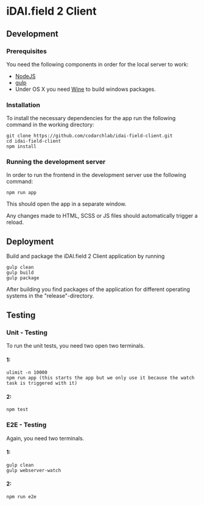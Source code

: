 # iDAI.field 2 Client

## Development

### Prerequisites

You need the following components in order for the local server to work:

* [NodeJS](https://nodejs.org/download/)
* [gulp](https://github.com/gulpjs/gulp/blob/master/docs/getting-started.md)
* Under OS X you need [Wine](http://www.davidbaumgold.com/tutorials/wine-mac/) to build windows packages.

### Installation

To install the necessary dependencies for the app run the following command in the working directory:

```
git clone https://github.com/codarchlab/idai-field-client.git
cd idai-field-client
npm install
```

### Running the development server

In order to run the frontend in the development server use the following command:
```
npm run app
```

This should open the app in a separate window.

Any changes made to HTML, SCSS or JS files should automatically trigger a reload.

## Deployment

Build and package the iDAI.field 2 Client application by running

```
gulp clean
gulp build
gulp package
```

After building you find packages of the application for different operating systems
in the "release"-directory. 

## Testing

### Unit - Testing

To run the unit tests, you need two open two terminals. 

#### 1:

```
ulimit -n 10000
npm run app (this starts the app but we only use it because the watch task is triggered with it) 
```

#### 2:

```
npm test
```

### E2E - Testing

Again, you need two terminals. 

#### 1:

```
gulp clean
gulp webserver-watch
```

#### 2:

```
npm run e2e
```

